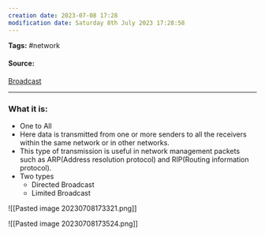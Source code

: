 ```yaml
---
creation date: 2023-07-08 17:28
modification date: Saturday 8th July 2023 17:28:58
---
```


**Tags:** #network 

#### Source:
[Broadcast](https://www.tutorialspoint.com/unicast-broadcast-and-multicast-in-computer-networks)

--------------------------------------

### What it is:

* One to All
* Here data is transmitted from one or more senders to all the receivers within the same network or in other networks.
* This type of transmission is useful in network management packets such as ARP(Address resolution protocol) and RIP(Routing information protocol).
* Two types
	* Directed Broadcast
	* Limited Broadcast

![[Pasted image 20230708173321.png]]


![[Pasted image 20230708173524.png]]

